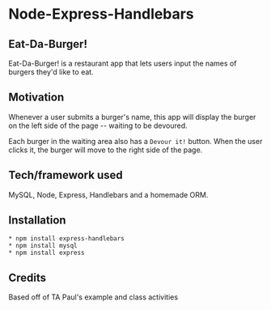 # Node-Express-Handlebars

## Eat-Da-Burger!
Eat-Da-Burger! is a restaurant app that lets users input the names of burgers they'd like to eat.

## Motivation
Whenever a user submits a burger's name, this app will display the burger on the left side of the page -- waiting to be devoured.

Each burger in the waiting area also has a `Devour it!` button. When the user clicks it, the burger will move to the right side of the page.

## Tech/framework used
MySQL, Node, Express, Handlebars and a homemade ORM.


## Installation
    * npm install express-handlebars
    * npm install mysql
    * npm install express


## Credits
Based off of TA Paul's example and class activities
